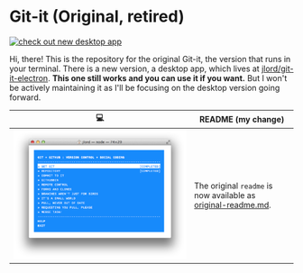
# Git-it (Original, retired)

[![check out new desktop app](https://cloud.githubusercontent.com/assets/1305617/14626987/0abe485c-05a5-11e6-9e4a-0c8b39500aef.png)](https://github.com/jlord/git-it-electron)

Hi, there! This is the repository for the original Git-it, the version that runs in your terminal. There is a new version, a desktop app, which lives at [jlord/git-it-electron](https://github.com/jlord/git-it-electron). **This one still works and you can use it if you want.** But I won't be actively maintaining it as I'll be focusing on the desktop version going forward.

| :computer: | README (my change)|
| --- | --- |
| ![ss](https://raw.githubusercontent.com/jlord/git-it/master/git-it-ss.png) | The original `readme` is now available as [original-readme.md](original-readme.md). |
